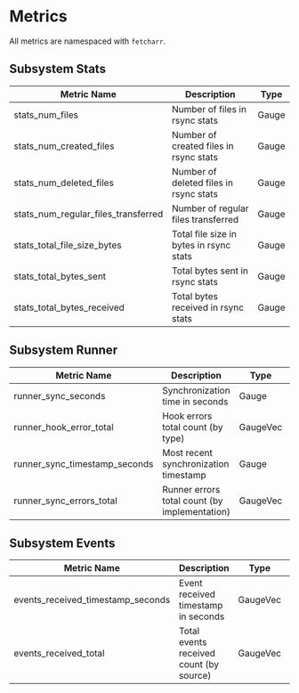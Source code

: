 # Metrics

All metrics are namespaced with `fetcharr`.

## Subsystem Stats
| Metric Name                         | Description                               | Type     |
|-------------------------------------|-------------------------------------------|----------|
| stats_num_files                     | Number of files in rsync stats            | Gauge    |
| stats_num_created_files             | Number of created files in rsync stats    | Gauge    |
| stats_num_deleted_files             | Number of deleted files in rsync stats    | Gauge    |
| stats_num_regular_files_transferred | Number of regular files transferred       | Gauge    |
| stats_total_file_size_bytes         | Total file size in bytes in rsync stats   | Gauge    |
| stats_total_bytes_sent              | Total bytes sent in rsync stats           | Gauge    |
| stats_total_bytes_received          | Total bytes received in rsync stats       | Gauge    |

## Subsystem Runner
| Metric Name                    | Description                                   | Type       | Labels |
|--------------------------------|-----------------------------------------------|------------|--------|
| runner_sync_seconds            | Synchronization time in seconds               | Gauge      |        |
| runner_hook_error_total        | Hook errors total count (by type)             | GaugeVec   | type   |
| runner_sync_timestamp_seconds  | Most recent synchronization timestamp         | Gauge      |        |
| runner_sync_errors_total       | Runner errors total count (by implementation) | GaugeVec   | impl   |

## Subsystem Events
| Metric Name                          | Description                               | Type       | Labels  |
|--------------------------------------|-------------------------------------------|------------|---------|
| events_received_timestamp_seconds    | Event received timestamp in seconds       | GaugeVec   | source  |
| events_received_total                | Total events received count (by source)   | GaugeVec   | source  |
